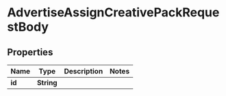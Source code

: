 # AdvertiseAssignCreativePackRequestBody

## Properties
Name | Type | Description | Notes
------------ | ------------- | ------------- | -------------
**id** | **String** |  | 
